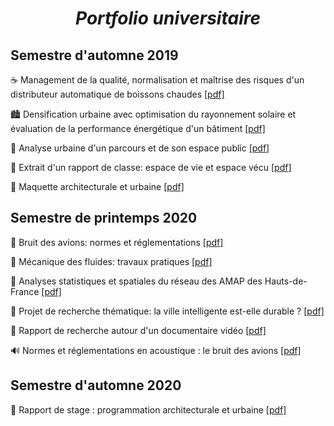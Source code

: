 # <div style="text-align:center;font-style: italic"> Portfolio universitaire </div>

## Semestre d'automne 2019

☕️ Management de la qualité, normalisation et maîtrise des risques d'un distributeur automatique de boissons chaudes <a href="file/aglg - Qualité, normaliation d'un distributeur de boisssons .pdf" dowload="https://arthur-glg.github.io/aglg_science/portfolio/portfolio.html">[pdf]</a>

🏙 Densification urbaine avec optimisation du rayonnement solaire et évaluation de la performance énergétique d'un bâtiment <a href="file/aglg - Rayonnement solaire et performance énergétique d'un bâtiment.pdf" download ="aglg - Rayonnement solaire et performance énergétique d'un bâtiment.pdf">[pdf]</a> 

🏡 Analyse urbaine d'un parcours et de son espace public <a href="file/aglg - Diagnostic urbain.pdf" download ="aglg - Rayonnement solaire et performance énergétique d'un bâtiment.pdf">[pdf]</a> 

🌿 Extrait d'un rapport de classe: espace de vie et espace vécu <a href="file/aglg - Ressenti urbain.pdf" download ="aglg - Ressenti urbain.pdf">[pdf]</a> 

🏰 Maquette architecturale et urbaine <a href="file/aglg - Maquette architecturale.pdf" download ="aglg - Maquette architecturale.pdf">[pdf]</a> 

## Semestre de printemps 2020

🎤 Bruit des avions: normes et réglementations <a href="file/aglg - Bruit des avions.pdf" download ="aglg - Bruit des avions.pdf">[pdf]</a>

🌊 Mécanique des fluides: travaux pratiques <a href="file/aglg - TP mécanique des fluides.pdf" download ="aglg - TP mécanique des fluides.pdf">[pdf]</a>

🥕 Analyses statistiques et spatiales du réseau des AMAP des Hauts-de-France <a href="file/aglg - Analyses du réseau des AMAP des Hauts-de-France.pdf" download ="aglg - Analyses du réseau des AMAP des Hauts-de-France.pdf">[pdf]</a>

🌇 Projet de recherche thématique: la ville intelligente est-elle durable ? <a href="file/aglg - Ville durable et ville intélligente.pdf" download ="aglg - Ville durable et ville intélligente.pdf">[pdf]</a>

🎏 Rapport de recherche autour d'un documentaire vidéo <a href="file/aglg - Nature et culture à Tokyo.pdf" download ="aglg - Nature et culture à Tokyo.pdf">[pdf]</a>

🔊 Normes et réglementations en acoustique : le bruit des avions <a href="file/aglg - Bruit des avions.pdf" download ="aglg - Bruit des avions.pdf">[pdf]</a>

## Semestre d'automne 2020

🏫 Rapport de stage : programmation architecturale et urbaine <a href="file/aglg - Stage prog archi&urba.pdf" download ="aglg - Stage prog archi&urba.pdf">[pdf]</a>

<title>Portfolio</title> 

